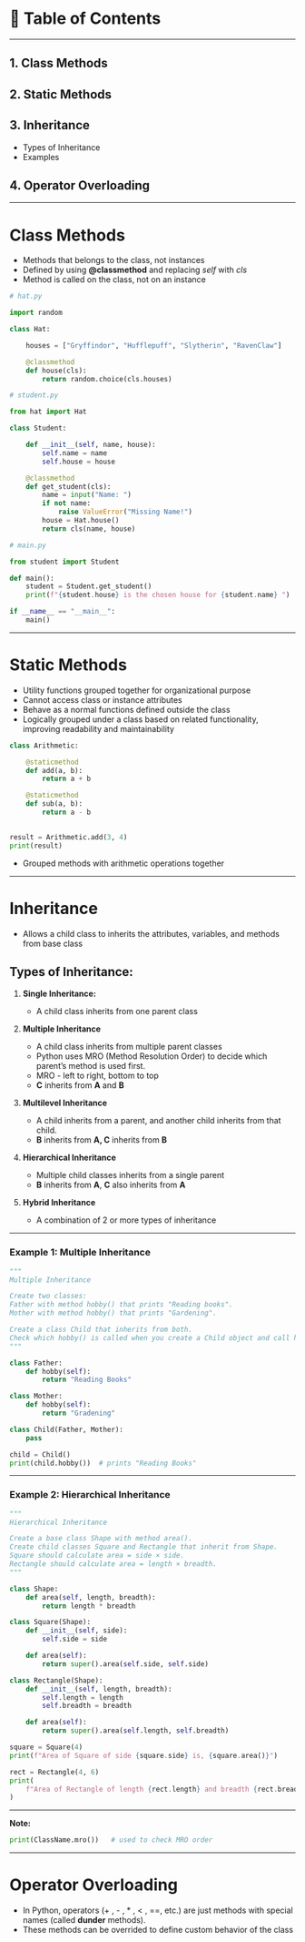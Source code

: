 # 📑 Table of Contents
---

## 1. Class Methods  

## 2. Static Methods  

## 3. Inheritance  
- Types of Inheritance  
- Examples  

## 4. Operator Overloading  

---

# Class Methods

- Methods that belongs to the class, not instances  
- Defined by using **@classmethod** and replacing *self* with *cls*  
- Method is called on the class, not on an instance  

```python
# hat.py

import random

class Hat:

    houses = ["Gryffindor", "Hufflepuff", "Slytherin", "RavenClaw"]

    @classmethod
    def house(cls):
        return random.choice(cls.houses)
````

```python
# student.py

from hat import Hat

class Student:

    def __init__(self, name, house):
        self.name = name
        self.house = house

    @classmethod
    def get_student(cls):
        name = input("Name: ")
        if not name:
            raise ValueError("Missing Name!")
        house = Hat.house()
        return cls(name, house)
```

```python
# main.py

from student import Student

def main():
    student = Student.get_student()
    print(f"{student.house} is the chosen house for {student.name} ")

if __name__ == "__main__":
    main()
```

---

# Static Methods

* Utility functions grouped together for organizational purpose
* Cannot access class or instance attributes
* Behave as a normal functions defined outside the class
* Logically grouped under a class based on related functionality, improving readability and maintainability

```python
class Arithmetic:

    @staticmethod
    def add(a, b):
        return a + b

    @staticmethod
    def sub(a, b):
        return a - b
   

result = Arithmetic.add(3, 4)
print(result)
```

* Grouped methods with arithmetic operations together

---

# Inheritance

* Allows a child class to inherits the attributes, variables, and methods from base class

## Types of Inheritance:

1. **Single Inheritance:**

   * A child class inherits from one parent class

2. **Multiple Inheritance**

   * A child class inherits from multiple parent classes
   * Python uses MRO (Method Resolution Order) to decide which parent’s method is used first.
   * MRO - left to right, bottom to top
   * **C** inherits from **A** and **B**

3. **Multilevel Inheritance**

   * A child inherits from a parent, and another child inherits from that child.
   * **B** inherits from **A, C** inherits from **B**

4. **Hierarchical Inheritance**

   * Multiple child classes inherits from a single parent
   * **B** inherits from **A**, **C** also inherits from **A**

5. **Hybrid Inheritance**

   * A combination of 2 or more types of inheritance

---

### Example 1: Multiple Inheritance

```python
"""
Multiple Inheritance

Create two classes:
Father with method hobby() that prints "Reading books".
Mother with method hobby() that prints "Gardening".

Create a class Child that inherits from both.
Check which hobby() is called when you create a Child object and call hobby() (MRO test).
"""

class Father:
    def hobby(self):
        return "Reading Books"

class Mother:
    def hobby(self):
        return "Gradening"

class Child(Father, Mother):
    pass

child = Child()
print(child.hobby())  # prints "Reading Books"
```

---

### Example 2: Hierarchical Inheritance

```python
"""
Hierarchical Inheritance

Create a base class Shape with method area().
Create child classes Square and Rectangle that inherit from Shape.
Square should calculate area = side × side.
Rectangle should calculate area = length × breadth.
"""

class Shape:
    def area(self, length, breadth):
        return length * breadth

class Square(Shape):
    def __init__(self, side):
        self.side = side

    def area(self):
        return super().area(self.side, self.side)

class Rectangle(Shape):
    def __init__(self, length, breadth):
        self.length = length
        self.breadth = breadth

    def area(self):
        return super().area(self.length, self.breadth)

square = Square(4)
print(f"Area of Square of side {square.side} is, {square.area()}")

rect = Rectangle(4, 6)
print(
    f"Area of Rectangle of length {rect.length} and breadth {rect.breadth} is, {rect.area()}"
)
```

---

**Note:**

```python
print(ClassName.mro())   # used to check MRO order
```

---

# Operator Overloading

* In Python, operators (+ , - , \* , < , ==, etc.) are just methods with special names (called **dunder** methods).
* These methods can be overrided to define custom behavior of the class

